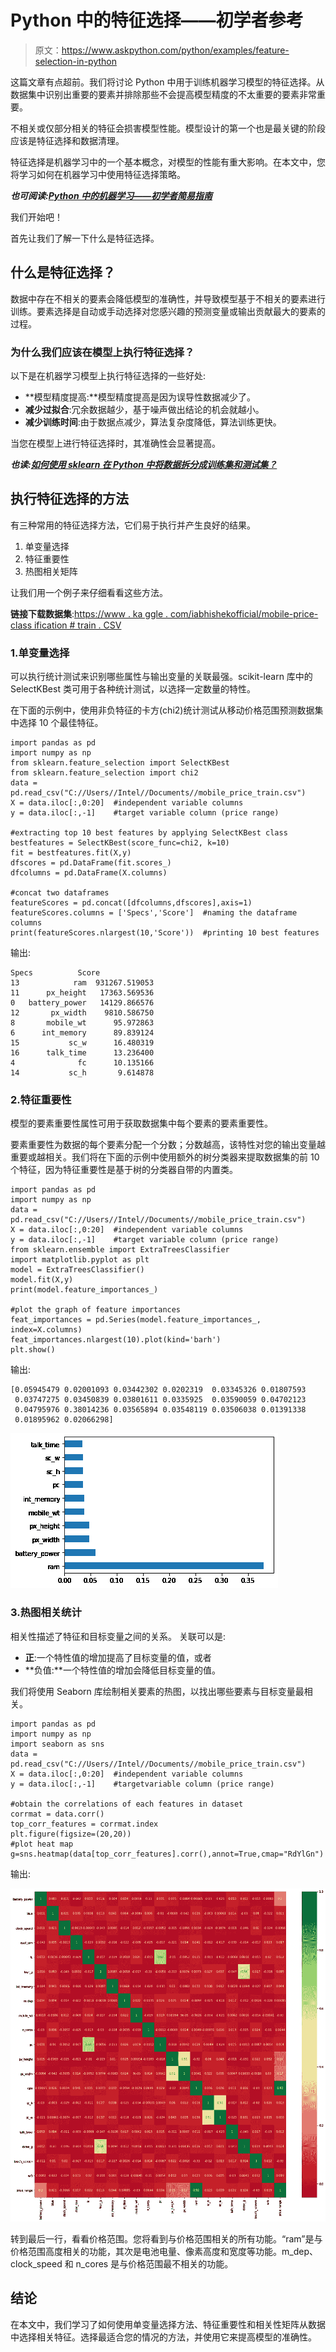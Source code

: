# Python 中的特征选择——初学者参考

> 原文：<https://www.askpython.com/python/examples/feature-selection-in-python>

这篇文章有点超前。我们将讨论 Python 中用于训练机器学习模型的特征选择。从数据集中识别出重要的要素并排除那些不会提高模型精度的不太重要的要素非常重要。

不相关或仅部分相关的特征会损害模型性能。模型设计的第一个也是最关键的阶段应该是特征选择和数据清理。

特征选择是机器学习中的一个基本概念，对模型的性能有重大影响。在本文中，您将学习如何在机器学习中使用特征选择策略。

***也可阅读:[Python 中的机器学习——初学者简易指南](https://www.askpython.com/python/machine-learning-introduction)***

我们开始吧！

首先让我们了解一下什么是特征选择。

## 什么是特征选择？

数据中存在不相关的要素会降低模型的准确性，并导致模型基于不相关的要素进行训练。要素选择是自动或手动选择对您感兴趣的预测变量或输出贡献最大的要素的过程。

### 为什么我们应该在模型上执行特征选择？

以下是在机器学习模型上执行特征选择的一些好处:

*   **模型精度提高:**模型精度提高是因为误导性数据减少了。
*   **减少过拟合**:冗余数据越少，基于噪声做出结论的机会就越小。
*   **减少训练时间**:由于数据点减少，算法复杂度降低，算法训练更快。

当您在模型上进行特征选择时，其准确性会显著提高。

***也读:[如何使用 sklearn 在 Python 中将数据拆分成训练集和测试集？](https://www.askpython.com/python/examples/split-data-training-and-testing-set)***

## 执行特征选择的方法

有三种常用的特征选择方法，它们易于执行并产生良好的结果。

1.  单变量选择
2.  特征重要性
3.  热图相关矩阵

让我们用一个例子来仔细看看这些方法。

**链接下载数据集**:[https://www . ka ggle . com/iabhishekofficial/mobile-price-class ification # train . CSV](https://www.kaggle.com/iabhishekofficial/mobile-price-classification#train.csv)

### 1.单变量选择

可以执行统计测试来识别哪些属性与输出变量的关联最强。scikit-learn 库中的 SelectKBest 类可用于各种统计测试，以选择一定数量的特性。

在下面的示例中，使用非负特征的卡方(chi2)统计测试从移动价格范围预测数据集中选择 10 个最佳特征。

```
import pandas as pd
import numpy as np
from sklearn.feature_selection import SelectKBest
from sklearn.feature_selection import chi2
data = pd.read_csv("C://Users//Intel//Documents//mobile_price_train.csv")
X = data.iloc[:,0:20]  #independent variable columns
y = data.iloc[:,-1]    #target variable column (price range)

#extracting top 10 best features by applying SelectKBest class
bestfeatures = SelectKBest(score_func=chi2, k=10)
fit = bestfeatures.fit(X,y)
dfscores = pd.DataFrame(fit.scores_)
dfcolumns = pd.DataFrame(X.columns)

#concat two dataframes
featureScores = pd.concat([dfcolumns,dfscores],axis=1)
featureScores.columns = ['Specs','Score']  #naming the dataframe columns
print(featureScores.nlargest(10,'Score'))  #printing 10 best features

```

输出:

```
Specs          Score
13            ram  931267.519053
11      px_height   17363.569536
0   battery_power   14129.866576
12       px_width    9810.586750
8       mobile_wt      95.972863
6      int_memory      89.839124
15           sc_w      16.480319
16      talk_time      13.236400
4              fc      10.135166
14           sc_h       9.614878
```

### 2.特征重要性

模型的要素重要性属性可用于获取数据集中每个要素的要素重要性。

要素重要性为数据的每个要素分配一个分数；分数越高，该特性对您的输出变量越重要或越相关。我们将在下面的示例中使用额外的树分类器来提取数据集的前 10 个特征，因为特征重要性是基于树的分类器自带的内置类。

```
import pandas as pd
import numpy as np
data = pd.read_csv("C://Users//Intel//Documents//mobile_price_train.csv")
X = data.iloc[:,0:20]  #independent variable columns
y = data.iloc[:,-1]    #target variable column (price range)
from sklearn.ensemble import ExtraTreesClassifier
import matplotlib.pyplot as plt
model = ExtraTreesClassifier()
model.fit(X,y)
print(model.feature_importances_) 

#plot the graph of feature importances 
feat_importances = pd.Series(model.feature_importances_, index=X.columns)
feat_importances.nlargest(10).plot(kind='barh')
plt.show()

```

输出:

```
[0.05945479 0.02001093 0.03442302 0.0202319  0.03345326 0.01807593
 0.03747275 0.03450839 0.03801611 0.0335925  0.03590059 0.04702123
 0.04795976 0.38014236 0.03565894 0.03548119 0.03506038 0.01391338
 0.01895962 0.02066298]
```

![Feature Importance Plot](img/325641ad0f7c3b113612f8eedf04edd4.png)

### 3.热图相关统计

相关性描述了特征和目标变量之间的关系。
关联可以是:

*   **正**:一个特性值的增加提高了目标变量的值，或者
*   **负值:**一个特性值的增加会降低目标变量的值。

我们将使用 Seaborn 库绘制相关要素的热图，以找出哪些要素与目标变量最相关。

```
import pandas as pd
import numpy as np
import seaborn as sns
data = pd.read_csv("C://Users//Intel//Documents//mobile_price_train.csv")
X = data.iloc[:,0:20]  #independent variable columns
y = data.iloc[:,-1]    #targetvariable column (price range)

#obtain the correlations of each features in dataset
corrmat = data.corr()
top_corr_features = corrmat.index
plt.figure(figsize=(20,20))
#plot heat map
g=sns.heatmap(data[top_corr_features].corr(),annot=True,cmap="RdYlGn")

```

输出:

![HEAT MAP](img/05676f2633d7a89e88afdf536b5f5f8d.png)

转到最后一行，看看价格范围。您将看到与价格范围相关的所有功能。“ram”是与价格范围高度相关的功能，其次是电池电量、像素高度和宽度等功能。m_dep、clock_speed 和 n_cores 是与价格范围最不相关的功能。

## **结论**

在本文中，我们学习了如何使用单变量选择方法、特征重要性和相关性矩阵从数据中选择相关特征。选择最适合您的情况的方法，并使用它来提高模型的准确性。